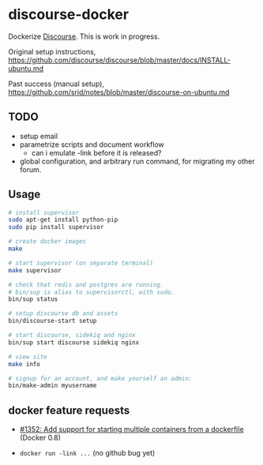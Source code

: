 <!-- -*- mode: Markdown; -*- -->

discourse-docker
================

Dockerize [Discourse](http://discourse.org/). This is work in
progress.

Original setup instructions,
https://github.com/discourse/discourse/blob/master/docs/INSTALL-ubuntu.md

Past success (manual setup),
https://github.com/srid/notes/blob/master/discourse-on-ubuntu.md

TODO
----

* setup email
* parametrize scripts and document workflow
  * can i emulate -link before it is released?
* global configuration, and arbitrary run command, for migrating my other forum.

Usage
-----

```bash
# install supervisor
sudo apt-get install python-pip
sudo pip install supervisor

# create docker images
make

# start supervisor (on separate terminal)
make supervisor

# check that redis and postgres are running.
# bin/sup is alias to supervisorctl, with sudo.
bin/sup status  

# setup discourse db and assets
bin/discourse-start setup

# start discourse, sidekiq and nginx
bin/sup start discourse sidekiq nginx

# view site
make info

# signup for an account, and make yourself an admin:
bin/make-admin myusername
```

docker feature requests
-----------------------

* [#1352: Add support for starting multiple containers from a
  dockerfile](https://github.com/dotcloud/docker/issues/1352) (Docker
  0.8)

* `docker run -link ...` (no github bug yet)

